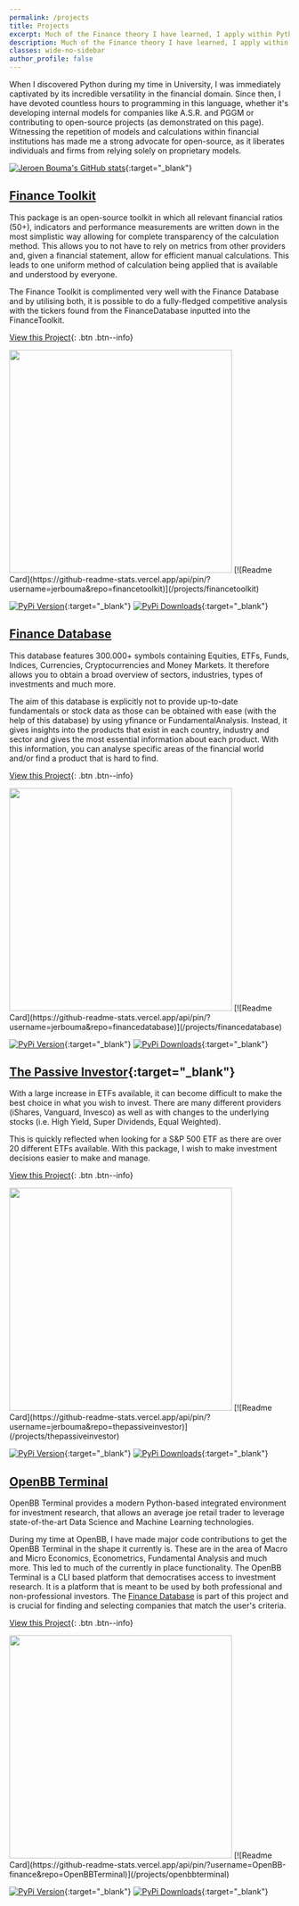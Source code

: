 ```yaml
---
permalink: /projects
title: Projects
excerpt: Much of the Finance theory I have learned, I apply within Python which I have spend thousands of hours developing in. This is in the fields of Data Science & Machine Learning, Fundamental, Algorithmic and Technical Analysis, GUIs and web-based dashboards as well as various other topics. On this page you are able to find all major Python projects I am actively maintaining.
description: Much of the Finance theory I have learned, I apply within Python which I have spend thousands of hours developing in. This is in the fields of Data Science & Machine Learning, Fundamental, Algorithmic and Technical Analysis, GUIs and web-based dashboards as well as various other topics. On this page you are able to find all major Python projects I am actively maintaining.
classes: wide-no-sidebar
author_profile: false
---
```

<div class="row">
<div markdown="1" class="sixty-column mobile-max-column-width" markdown="1">
When I discovered Python during my time in University, I was immediately captivated by its incredible versatility in the financial domain. Since then, I have devoted countless hours to programming in this language, whether it's developing internal models for companies like A.S.R. and PGGM or contributing to open-source projects (as demonstrated on this page). Witnessing the repetition of models and calculations within financial institutions has made me a strong advocate for open-source, as it liberates individuals and firms from relying solely on proprietary models.
</div>
<div markdown="1" class="fourty-column mobile-max-column-width" markdown="1">

[![Jeroen Bouma's GitHub stats](https://github-readme-stats.vercel.app/api?username=JerBouma&show_icons=true&theme=graywhite&include_all_commits=true&count_private=true&hide=contribs)](https://github.com/JerBouma){:target="_blank"}
</div>
</div>

## [Finance Toolkit](/projects/financetoolkit)

<div class="row">
<div markdown="1" class="sixty-column mobile-max-column-width">
This package is an open-source toolkit in which all relevant financial ratios (50+), indicators and performance measurements are written down in the most simplistic way allowing for complete transparency of the calculation method. This allows you to not have to rely on metrics from other providers and, given a financial statement, allow for efficient manual calculations. This leads to one uniform method of calculation being applied that is available and understood by everyone.

The Finance Toolkit is complimented very well with the Finance Database and by utilising both, it is possible to do a fully-fledged competitive analysis with the tickers found from the FinanceDatabase inputted into the FinanceToolkit.

[View this Project](/projects/financetoolkit){: .btn .btn--info}
</div>
<div markdown="1" class="fourty-column mobile-max-column-width">
<a href="/projects/financetoolkit"><img src="https://user-images.githubusercontent.com/46355364/242269801-198d47bd-e1b3-492d-acc4-5d9f02d1d009.jpg" width="400"></a>
[![Readme Card](https://github-readme-stats.vercel.app/api/pin/?username=jerbouma&repo=financetoolkit)](/projects/financetoolkit)

[![PyPi Version](https://img.shields.io/pypi/v/financetoolkit)](https://pypi.org/project/financetoolkit/){:target="_blank"}
[![PyPi Downloads](https://img.shields.io/pypi/dm/financetoolkit)](https://pypi.org/project/financetoolkit/){:target="_blank"}
</div>
</div>

## [Finance Database](/projects/financedatabase)

<div class="row">
<div markdown="1" class="sixty-column mobile-max-column-width">
This database features 300.000+ symbols containing Equities, ETFs, Funds, Indices, Currencies, Cryptocurrencies and Money Markets. It therefore allows you to obtain a broad overview of sectors, industries, types of investments and much more.

The aim of this database is explicitly not to provide up-to-date fundamentals or stock data as those can be obtained with ease (with the help of this database) by using yfinance or FundamentalAnalysis. Instead, it gives insights into the products that exist in each country, industry and sector and gives the most essential information about each product. With this information, you can analyse specific areas of the financial world and/or find a product that is hard to find.

[View this Project](/projects/financedatabase){: .btn .btn--info}
</div>
<div markdown="1" class="fourty-column mobile-max-column-width">
<a href="/projects/financedatabase"><img src="https://user-images.githubusercontent.com/46355364/220746807-669cdbc1-ac67-404c-b0bb-4a3d67d9931f.jpg" width="400"></a>
[![Readme Card](https://github-readme-stats.vercel.app/api/pin/?username=jerbouma&repo=financedatabase)](/projects/financedatabase)

[![PyPi Version](https://img.shields.io/pypi/v/financedatabase)](https://pypi.org/project/financedatabase/){:target="_blank"}
[![PyPi Downloads](https://img.shields.io/pypi/dm/financedatabase)](https://pypi.org/project/financedatabase/){:target="_blank"}
</div>
</div>

## [The Passive Investor](/projects/thepassiveinvestor){:target="_blank"}

<div class="row">
<div markdown="1" class="sixty-column mobile-max-column-width">
With a large increase in ETFs available, it can become difficult to make the best choice in what you wish to invest. There are many different providers (iShares, Vanguard, Invesco) as well as with changes to the underlying stocks (i.e. High Yield, Super Dividends, Equal Weighted).

This is quickly reflected when looking for a S&P 500 ETF as there are over 20 different ETFs available. With this package, I wish to make investment decisions easier to make and manage.

[View this Project](/projects/thepassiveinvestor){: .btn .btn--info}
</div>
<div markdown="1" class="fourty-column mobile-max-column-width">
<a href="/projects/thepassiveinvestor"><img src="https://raw.githubusercontent.com/JerBouma/ThePassiveInvestor/master/Images/outputExample.gif" width="400"></a>
[![Readme Card](https://github-readme-stats.vercel.app/api/pin/?username=jerbouma&repo=thepassiveinvestor)](/projects/thepassiveinvestor)

[![PyPi Version](https://img.shields.io/pypi/v/thepassiveinvestor)](https://pypi.org/project/thepassiveinvestor/){:target="_blank"}
[![PyPi Downloads](https://img.shields.io/pypi/dm/thepassiveinvestor)](https://pypi.org/project/thepassiveinvestor/){:target="_blank"}
</div>
</div>

## [OpenBB Terminal](/projects/openbbterminal)

<div class="row">
<div markdown="1" class="sixty-column mobile-max-column-width">
OpenBB Terminal provides a modern Python-based integrated environment for investment research, that allows an average joe retail trader to leverage state-of-the-art Data Science and Machine Learning technologies.

During my time at OpenBB, I have made major code contributions to get the OpenBB Terminal in the shape it currently is. These are in the area of Macro and Micro Economics, Econometrics, Fundamental Analysis and much more. This led to much of the currently in place functionality. The OpenBB Terminal is a CLI based platform that democratises access to investment research. It is a platform that is meant to be used by both professional and non-professional investors. The [Finance Database](/projects/financedatabase) is part of this project and is crucial for finding and selecting companies that match the user's criteria.

[View this Project](/projects/openbbterminal){: .btn .btn--info}
</div>
<div markdown="1" class="fourty-column mobile-max-column-width">
<a href="/projects/openbbterminal"><img src="https://github.com/OpenBB-finance/OpenBBTerminal/raw/develop/images/openbb_gradient.png" width="400"></a>
[![Readme Card](https://github-readme-stats.vercel.app/api/pin/?username=OpenBB-finance&repo=OpenBBTerminal)](/projects/openbbterminal)

[![PyPi Version](https://img.shields.io/pypi/v/openbb)](https://pypi.org/project/openbb/){:target="_blank"}
[![PyPi Downloads](https://img.shields.io/pypi/dm/openbb)](https://pypi.org/project/openbb/){:target="_blank"}
</div>
</div>